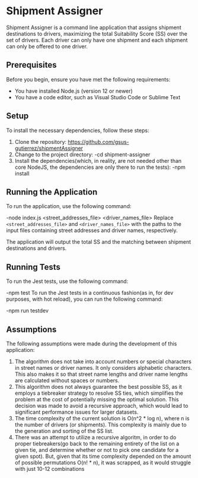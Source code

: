 # Shipment Assigner

Shipment Assigner is a command line application that assigns shipment destinations to drivers, maximizing the total Suitability Score (SS) over the set of drivers. Each driver can only have one shipment and each shipment can only be offered to one driver.

## Prerequisites

Before you begin, ensure you have met the following requirements:

* You have installed Node.js (version 12 or newer)
* You have a code editor, such as Visual Studio Code or Sublime Text

## Setup

To install the necessary dependencies, follow these steps:

1. Clone the repository:
https://github.com/gsus-gutierrez/shipmentAssigner
2. Change to the project directory:
-cd shipment-assigner
3. Install the dependencies(which, in reality, are not needed other than core NodeJS, the dependencies are only there to run the tests):
-npm install
## Running the Application

To run the application, use the following command:

-node index.js <street_addresses_file> <driver_names_file>
Replace `<street_addresses_file>` and `<driver_names_file>` with the paths to the input files containing street addresses and driver names, respectively.

The application will output the total SS and the matching between shipment destinations and drivers.

## Running Tests

To run the Jest tests, use the following command:

-npm test
To run the Jest tests in a continuous fashion(as in, for dev purposes, with hot reload), you can run the following command:

-npm run testdev

## Assumptions

The following assumptions were made during the development of this application:

1. The algorithm does not take into account numbers or special characters in street names or driver names. It only considers alphabetic characters. This also makes it so that street name lengths and driver name lengths are calculated without spaces or numbers.
2. This algorithm does not always guarantee the best possible SS, as it employs a tiebreaker strategy to resolve SS ties, which simplifies the problem at the cost of potentially missing the optimal solution. This decision was made to avoid a recursive approach, which would lead to significant performance issues for larger datasets.
3. The time complexity of the current solution is O(n^2 * log n), where n is the number of drivers (or shipments). This complexity is mainly due to the generation and sorting of the SS list.
4. There was an attempt to utilize a recursive algoritm, in order to do proper tiebreakers(go back to the remaining entirety of the list on a given tie, and determine whether or not to pick one candidate for a given spot). But, given that its time complexity depended on the amount of possible permutations O(n! * n), it was scrapped, as it would struggle with just 10-12 combinations

